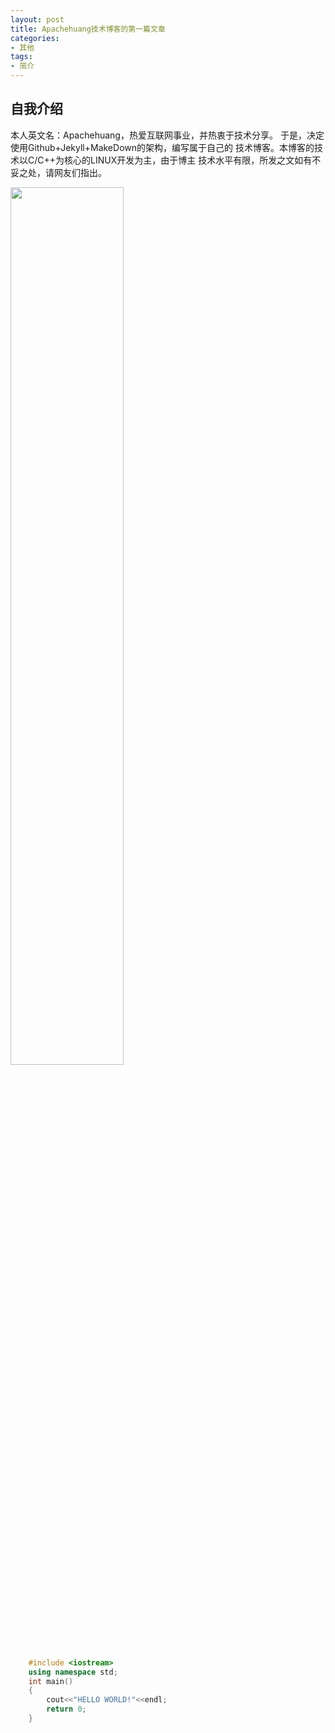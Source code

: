 ```yaml
---
layout: post
title: Apachehuang技术博客的第一篇文章
categories:
- 其他
tags:
- 简介
---
```


## **自我介绍**

  本人英文名：Apachehuang，热爱互联网事业，并热衷于技术分享。
于是，决定使用Github+Jekyll+MakeDown的架构，编写属于自己的
技术博客。本博客的技术以C/C++为核心的LINUX开发为主，由于博主
技术水平有限，所发之文如有不妥之处，请网友们指出。

<img src="http://i4.piimg.com/3c651a1b2538606f.jpg" style="width: 60%; height: 60%" align="center"/>

```cpp
	#include <iostream>  
	using namespace std;
	int main()
	{
		cout<<"HELLO WORLD!"<<endl;
		return 0;
	}
```
